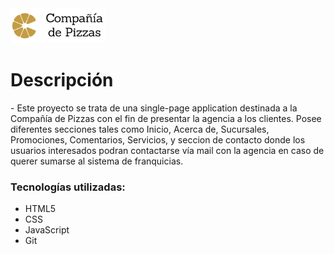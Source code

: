 <img width="30%" src="https://github.com/davidboxler/responsive_pizzeria_website/blob/master/images/logo-horizontal.png" alt="logo-pizzeria" />
<h1>Descripción</h1>

<p>
- Este proyecto se trata de una single-page application destinada a la Compañía de Pizzas con el fin de presentar la agencia a los clientes. Posee diferentes
secciones tales como Inicio, Acerca de, Sucursales, Promociones, Comentarios, Servicios, y seccion de contacto donde los usuarios interesados podran contactarse
vía mail con la agencia en caso de querer sumarse al sistema de franquicias.    
</p> 

<h3> Tecnologías utilizadas: </h3>

<ul>
  <li>HTML5</li>
  <li>CSS</li>
  <li>JavaScript</li>
  <li>Git</li>
</ul>


